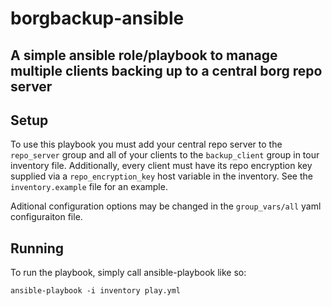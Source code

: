 # borgbackup-ansible

## A simple ansible role/playbook to manage multiple clients backing up to a central borg repo server

## Setup

To use this playbook you must add your central repo server to the `repo_server` group and all of your clients to the `backup_client` group in tour inventory file. Additionally, every client must have its repo encryption key supplied via a `repo_encryption_key` host variable in the inventory. See the `inventory.example` file for an example.

Aditional configuration options may be changed in the `group_vars/all` yaml configuraiton file.

## Running

To run the playbook, simply call ansible-playbook like so:

    ansible-playbook -i inventory play.yml
